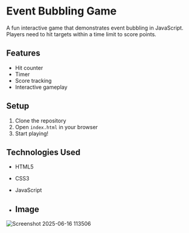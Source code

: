 # Event Bubbling Game

A fun interactive game that demonstrates event bubbling in JavaScript. Players need to hit targets within a time limit to score points.

## Features
- Hit counter
- Timer
- Score tracking
- Interactive gameplay

## Setup
1. Clone the repository
2. Open `index.html` in your browser
3. Start playing!

## Technologies Used
- HTML5
- CSS3
- JavaScript

- ## Image
![Screenshot 2025-06-16 113506](https://github.com/user-attachments/assets/f7fb0c4d-f411-4854-bf19-4921f001e066)
